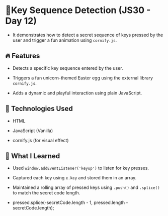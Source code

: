 # 🔑Key Sequence Detection (JS30 - Day 12)

* It demonstrates how to detect a secret sequence of keys pressed by the user and trigger a fun animation using `cornify.js`.



## 🔥 Features

* Detects a specific key sequence entered by the user.

* Triggers a fun unicorn-themed Easter egg using the external library `cornify.js`.

* Adds a dynamic and playful interaction using plain JavaScript.



## 🚀 Technologies Used

* HTML

* JavaScript (Vanilla)

* cornify.js (for visual effect)



## 🧠 What I Learned

* Used `window.addEventListener('keyup')` to listen for key presses.

* Captured each key using `e.key` and stored them in an array.

* Maintained a rolling array of pressed keys using `.push()` and `.splice()` to match the secret code length.

* pressed.splice(-secretCode.length - 1, pressed.length - secretCode.length);